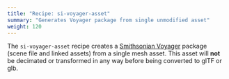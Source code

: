 ```yaml
---
title: "Recipe: si-voyager-asset"
summary: "Generates Voyager package from single unmodified asset"
weight: 120
---
```


The `si-voyager-asset` recipe creates a [Smithsonian Voyager](https://github.com/Smithsonian/dpo-voyager) package (scene file and linked assets) from a single mesh asset.
This asset will **not** be decimated or transformed in any way before being converted to glTF or glb.